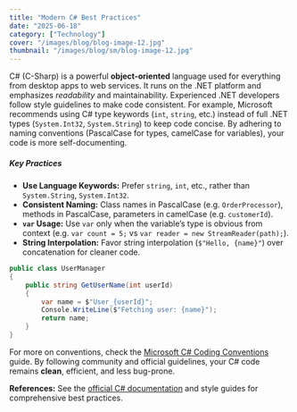 ```yaml
---
title: "Modern C# Best Practices"
date: "2025-06-18"
category: ["Technology"]
cover: "/images/blog/blog-image-12.jpg"
thumbnail: "/images/blog/sm/blog-image-12.jpg"
---
```


C# (C-Sharp) is a powerful **object-oriented** language used for everything from desktop apps to web services. It runs on the .NET platform and emphasizes _readability_ and maintainability. Experienced .NET developers follow style guidelines to make code consistent. For example, Microsoft recommends using C# type keywords (`int`, `string`, etc.) instead of full .NET types (`System.Int32`, `System.String`) to keep code concise. By adhering to naming conventions (PascalCase for types, camelCase for variables), your code is more self-documenting.

##### Key Practices

- **Use Language Keywords:** Prefer `string`, `int`, etc., rather than `System.String`, `System.Int32`.
- **Consistent Naming:** Class names in PascalCase (e.g. `OrderProcessor`), methods in PascalCase, parameters in camelCase (e.g. `customerId`).
- **`var` Usage:** Use `var` only when the variable’s type is obvious from context (e.g. `var count = 5;` vs `var reader = new StreamReader(path);`).
- **String Interpolation:** Favor string interpolation (`$"Hello, {name}"`) over concatenation for cleaner code.

```csharp
public class UserManager
{
    public string GetUserName(int userId)
    {
        var name = $"User_{userId}";
        Console.WriteLine($"Fetching user: {name}");
        return name;
    }
}
```

For more on conventions, check the [Microsoft C# Coding Conventions](https://learn.microsoft.com/en-us/dotnet/csharp/fundamentals/coding-style/) guide. By following community and official guidelines, your C# code remains **clean**, efficient, and less bug-prone.

**References:** See the [official C# documentation](https://learn.microsoft.com/en-us/dotnet/csharp/) and style guides for comprehensive best practices.
